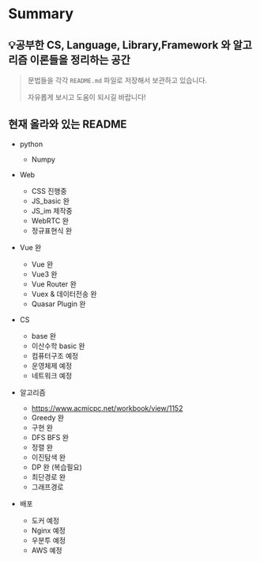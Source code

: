 # Summary

## 💡공부한 CS, Language, Library,Framework  와 알고리즘 이론들을 정리하는 공간

> 문법들을 각각 `README.md` 파일로 저장해서 보관하고 있습니다.
>
> 자유롭게 보시고 도움이 되시길 바랍니다!



## 현재 올라와 있는 README

- python
  - Numpy
  
- Web
  - CSS 진행중
  - JS_basic 완
  - JS_im 제작중
  - WebRTC 완
  - 정규표현식 완
  
  
  
- Vue 완
  - Vue 완
  - Vue3 완
  - Vue Router 완
  - Vuex & 데이터전송 완
  - Quasar Plugin 완
  
- CS
  - base 완
  - 이산수학 basic 완
  - 컴퓨터구조 예정
  - 운영체제 예정
  - 네트워크 예정
  
- 알고리즘
  - https://www.acmicpc.net/workbook/view/1152
  - Greedy 완
  - 구현 완
  - DFS BFS 완
  - 정렬 완
  - 이진탐색 완
  - DP 완 (복습필요)
  - 최단경로 완
  - 그래프경로
  
- 배포
  - 도커 예정
  - Nginx 예정
  - 우분투 예정
  - AWS 예정
